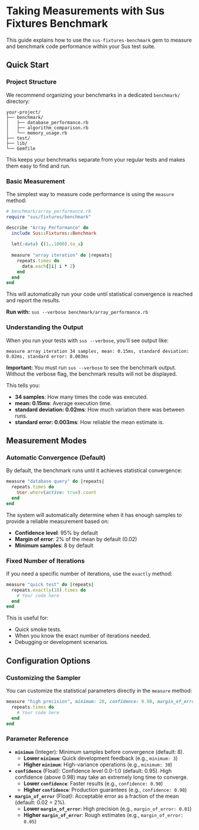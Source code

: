 # Taking Measurements with Sus Fixtures Benchmark

This guide explains how to use the `sus-fixtures-benchmark` gem to measure and benchmark code performance within your Sus test suite.

## Quick Start

### Project Structure

We recommend organizing your benchmarks in a dedicated `benchmark/` directory:

```
your-project/
├── benchmark/
│   ├── database_performance.rb
│   ├── algorithm_comparison.rb
│   └── memory_usage.rb
├── test/
├── lib/
└── Gemfile
```

This keeps your benchmarks separate from your regular tests and makes them easy to find and run.

### Basic Measurement

The simplest way to measure code performance is using the `measure` method:

```ruby
# benchmark/array_performance.rb
require "sus/fixtures/benchmark"

describe "Array Performance" do
  include Sus::Fixtures::Benchmark
  
  let(:data) {(1..1000).to_a}
  
  measure "array iteration" do |repeats|
    repeats.times do
      data.each{|i| i * 2}
    end
  end
end
```

This will automatically run your code until statistical convergence is reached and report the results.

**Run with:** `sus --verbose benchmark/array_performance.rb`

### Understanding the Output

When you run your tests with `sus --verbose`, you'll see output like:

```
measure array iteration 34 samples, mean: 0.15ms, standard deviation: 0.02ms, standard error: 0.003ms
```

**Important:** You must run `sus --verbose` to see the benchmark output. Without the verbose flag, the benchmark results will not be displayed.

This tells you:
- **34 samples**: How many times the code was executed.
- **mean: 0.15ms**: Average execution time.
- **standard deviation: 0.02ms**: How much variation there was between runs.
- **standard error: 0.003ms**: How reliable the mean estimate is.

## Measurement Modes

### Automatic Convergence (Default)

By default, the benchmark runs until it achieves statistical convergence:

```ruby
measure "database query" do |repeats|
  repeats.times do
    User.where(active: true).count
  end
end
```

The system will automatically determine when it has enough samples to provide a reliable measurement based on:
- **Confidence level**: 95% by default
- **Margin of error**: 2% of the mean by default (0.02)
- **Minimum samples**: 8 by default

### Fixed Number of Iterations

If you need a specific number of iterations, use the `exactly` method:

```ruby
measure "quick test" do |repeats|
  repeats.exactly(10).times do
    # Your code here
  end
end
```

This is useful for:
- Quick smoke tests.
- When you know the exact number of iterations needed.
- Debugging or development scenarios.

## Configuration Options

### Customizing the Sampler

You can customize the statistical parameters directly in the `measure` method:

```ruby
measure "high precision", minimum: 20, confidence: 0.98, margin_of_error: 0.01 do |repeats|
  repeats.times do
    # Your code here
  end
end
```

### Parameter Reference
  - **`minimum`** (Integer): Minimum samples before convergence (default: 8). 
    - **Lower `minimum`**: Quick development feedback (e.g., `minimum: 3`)
    - **Higher `minimum`**: High-variance operations (e.g., `minimum: 30`)
  - **`confidence`** (Float): Confidence level 0.0-1.0 (default: 0.95). High confidence (above 0.98) may take an extremely long time to converge.
    - **Lower `confidence`**: Faster results (e.g., `confidence: 0.90`)
    - **Higher `confidence`**: Production guarantees (e.g., `confidence: 0.98`)
  - **`margin_of_error`** (Float): Acceptable error as a fraction of the mean (default: 0.02 = 2%).
    - **Lower `margin_of_error`**: High precision (e.g., `margin_of_error: 0.01`)
    - **Higher `margin_of_error`**: Rough estimates (e.g., `margin_of_error: 0.05`)
